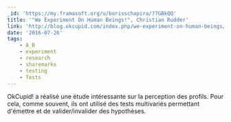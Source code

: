 ```yaml
---
_id: 'https://my.framasoft.org/u/borisschapira/?7GBkQQ'
title: '"We Experiment On Human Beings!", Christian Rudder'
link: 'http://blog.okcupid.com/index.php/we-experiment-on-human-beings/'
date: '2016-07-26'
tags:
    - A_B
    - experiment
    - research
    - sharemarks
    - testing
    - Tests
---
```


<div class="markdown"><p>OkCupid! a réalisé une étude intéressante sur la perception des profils. Pour cela, comme souvent, ils ont utilisé des tests multivariés permettant d'émettre et de valider/invalider des hypothèses.
</p></div>
